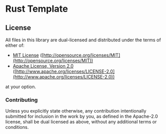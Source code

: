 # Rust Template

## License

All files in this library are dual-licensed and distributed under the terms of either of:

* [MIT License](LICENSE-MIT)
  ([http://opensource.org/licenses/MIT](http://opensource.org/licenses/MIT))
* [Apache License, Version 2.0](LICENSE-APACHE)
  ([http://www.apache.org/licenses/LICENSE-2.0](http://www.apache.org/licenses/LICENSE-2.0))

at your option.

### Contributing

Unless you explicitly state otherwise, any contribution intentionally submitted for inclusion in the
work by you, as defined in the Apache-2.0 license, shall be dual licensed as above, without any
additional terms or conditions.
